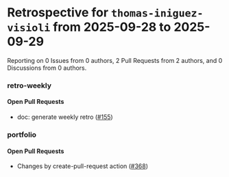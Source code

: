 # Retrospective for `thomas-iniguez-visioli` from 2025-09-28 to 2025-09-29

Reporting on 0 Issues from 0 authors, 2 Pull Requests from 2 authors, and 0 Discussions from 0 authors.


### retro-weekly

#### Open Pull Requests

- doc: generate weekly retro ([#155](https://github.com/thomas-iniguez-visioli/retro-weekly/pull/155))

### portfolio

#### Open Pull Requests

- Changes by create-pull-request action ([#368](https://github.com/thomas-iniguez-visioli/portfolio/pull/368))